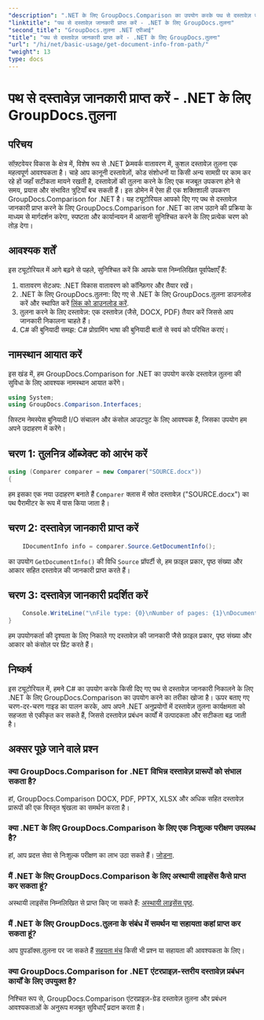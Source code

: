 ```yaml
---
"description": ".NET के लिए GroupDocs.Comparison का उपयोग करके पथ से दस्तावेज़ जानकारी निकालना सीखें। C# में कुशल दस्तावेज़ प्रबंधन के लिए आसान चरण।"
"linktitle": "पथ से दस्तावेज़ जानकारी प्राप्त करें - .NET के लिए GroupDocs.तुलना"
"second_title": "GroupDocs.तुलना .NET एपीआई"
"title": "पथ से दस्तावेज़ जानकारी प्राप्त करें - .NET के लिए GroupDocs.तुलना"
"url": "/hi/net/basic-usage/get-document-info-from-path/"
"weight": 13
type: docs
---
```

# पथ से दस्तावेज़ जानकारी प्राप्त करें - .NET के लिए GroupDocs.तुलना

## परिचय
सॉफ़्टवेयर विकास के क्षेत्र में, विशेष रूप से .NET फ़्रेमवर्क वातावरण में, कुशल दस्तावेज़ तुलना एक महत्वपूर्ण आवश्यकता है। चाहे आप कानूनी दस्तावेज़ों, कोड संशोधनों या किसी अन्य सामग्री पर काम कर रहे हों जहाँ सटीकता मायने रखती है, दस्तावेज़ों की तुलना करने के लिए एक मजबूत उपकरण होने से समय, प्रयास और संभावित त्रुटियाँ बच सकती हैं। इस डोमेन में ऐसा ही एक शक्तिशाली उपकरण GroupDocs.Comparison for .NET है। यह ट्यूटोरियल आपको दिए गए पथ से दस्तावेज़ जानकारी प्राप्त करने के लिए GroupDocs.Comparison for .NET का लाभ उठाने की प्रक्रिया के माध्यम से मार्गदर्शन करेगा, स्पष्टता और कार्यान्वयन में आसानी सुनिश्चित करने के लिए प्रत्येक चरण को तोड़ देगा।
## आवश्यक शर्तें
इस ट्यूटोरियल में आगे बढ़ने से पहले, सुनिश्चित करें कि आपके पास निम्नलिखित पूर्वापेक्षाएँ हैं:
1. वातावरण सेटअप: .NET विकास वातावरण को कॉन्फ़िगर और तैयार रखें।
2. .NET के लिए GroupDocs.तुलना: दिए गए से .NET के लिए GroupDocs.तुलना डाउनलोड करें और स्थापित करें [लिंक को डाउनलोड करें](https://releases.groupdocs.com/comparison/net/).
3. तुलना करने के लिए दस्तावेज़: एक दस्तावेज़ (जैसे, DOCX, PDF) तैयार करें जिससे आप जानकारी निकालना चाहते हैं।
4. C# की बुनियादी समझ: C# प्रोग्रामिंग भाषा की बुनियादी बातों से स्वयं को परिचित कराएं।

## नामस्थान आयात करें
इस खंड में, हम GroupDocs.Comparison for .NET का उपयोग करके दस्तावेज़ तुलना की सुविधा के लिए आवश्यक नामस्थान आयात करेंगे।
```csharp
using System;
using GroupDocs.Comparison.Interfaces;
```

सिस्टम नेमस्पेस बुनियादी I/O संचालन और कंसोल आउटपुट के लिए आवश्यक है, जिसका उपयोग हम अपने उदाहरण में करेंगे।

## चरण 1: तुलनित्र ऑब्जेक्ट को आरंभ करें
```csharp
using (Comparer comparer = new Comparer("SOURCE.docx"))
{
```
हम इसका एक नया उदाहरण बनाते हैं `Comparer` क्लास में स्रोत दस्तावेज़ ("SOURCE.docx") का पथ पैरामीटर के रूप में पास किया जाता है।
## चरण 2: दस्तावेज़ जानकारी प्राप्त करें
```csharp
    IDocumentInfo info = comparer.Source.GetDocumentInfo();
```
का उपयोग `GetDocumentInfo()` की विधि `Source` प्रॉपर्टी से, हम फ़ाइल प्रकार, पृष्ठ संख्या और आकार सहित दस्तावेज़ की जानकारी प्राप्त करते हैं।
## चरण 3: दस्तावेज़ जानकारी प्रदर्शित करें
```csharp
    Console.WriteLine("\nFile type: {0}\nNumber of pages: {1}\nDocument size: {2} bytes", info.FileType, info.PageCount, info.Size);
}
```
हम उपयोगकर्ता की दृश्यता के लिए निकाले गए दस्तावेज़ की जानकारी जैसे फ़ाइल प्रकार, पृष्ठ संख्या और आकार को कंसोल पर प्रिंट करते हैं।

## निष्कर्ष
इस ट्यूटोरियल में, हमने C# का उपयोग करके किसी दिए गए पथ से दस्तावेज़ जानकारी निकालने के लिए .NET के लिए GroupDocs.Comparison का उपयोग करने का तरीका खोजा है। ऊपर बताए गए चरण-दर-चरण गाइड का पालन करके, आप अपने .NET अनुप्रयोगों में दस्तावेज़ तुलना कार्यक्षमता को सहजता से एकीकृत कर सकते हैं, जिससे दस्तावेज़ प्रबंधन कार्यों में उत्पादकता और सटीकता बढ़ जाती है।
## अक्सर पूछे जाने वाले प्रश्न
### क्या GroupDocs.Comparison for .NET विभिन्न दस्तावेज़ प्रारूपों को संभाल सकता है?
हां, GroupDocs.Comparison DOCX, PDF, PPTX, XLSX और अधिक सहित दस्तावेज़ प्रारूपों की एक विस्तृत श्रृंखला का समर्थन करता है।
### क्या .NET के लिए GroupDocs.Comparison के लिए एक निःशुल्क परीक्षण उपलब्ध है?
हां, आप प्रदत्त सेवा से निःशुल्क परीक्षण का लाभ उठा सकते हैं। [जोड़ना](https://releases.groupdocs.com/).
### मैं .NET के लिए GroupDocs.Comparison के लिए अस्थायी लाइसेंस कैसे प्राप्त कर सकता हूं?
अस्थायी लाइसेंस निम्नलिखित से प्राप्त किए जा सकते हैं: [अस्थायी लाइसेंस पृष्ठ](https://purchase.groupdocs.com/temporary-license/).
### मैं .NET के लिए GroupDocs.तुलना के संबंध में समर्थन या सहायता कहां प्राप्त कर सकता हूं?
आप ग्रुपडॉक्स.तुलना पर जा सकते हैं [सहयता मंच](https://forum.groupdocs.com/c/comparison/12) किसी भी प्रश्न या सहायता की आवश्यकता के लिए।
### क्या GroupDocs.Comparison for .NET एंटरप्राइज़-स्तरीय दस्तावेज़ प्रबंधन कार्यों के लिए उपयुक्त है?
निश्चित रूप से, GroupDocs.Comparison एंटरप्राइज़-ग्रेड दस्तावेज़ तुलना और प्रबंधन आवश्यकताओं के अनुरूप मजबूत सुविधाएँ प्रदान करता है।